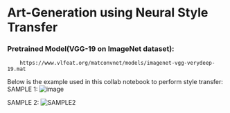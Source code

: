 # Art-Generation using Neural Style Transfer
### Pretrained Model(VGG-19 on ImageNet dataset): 
        https://www.vlfeat.org/matconvnet/models/imagenet-vgg-verydeep-19.mat
Below is the example used in this collab notebook to perform style transfer:
SAMPLE 1:
![image](https://github.com/user-attachments/assets/54ff1683-787b-45d9-bb33-c2037f800874)

SAMPLE 2:
![SAMPLE2](https://github.com/user-attachments/assets/91c87e03-3984-4414-b815-2059dcac1220)

